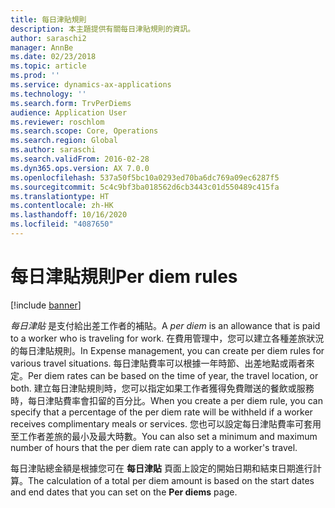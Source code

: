 ```yaml
---
title: 每日津貼規則
description: 本主題提供有關每日津貼規則的資訊。
author: saraschi2
manager: AnnBe
ms.date: 02/23/2018
ms.topic: article
ms.prod: ''
ms.service: dynamics-ax-applications
ms.technology: ''
ms.search.form: TrvPerDiems
audience: Application User
ms.reviewer: roschlom
ms.search.scope: Core, Operations
ms.search.region: Global
ms.author: saraschi
ms.search.validFrom: 2016-02-28
ms.dyn365.ops.version: AX 7.0.0
ms.openlocfilehash: 537a50f5bc10a0293ed70ba6dc769a09ec6287f5
ms.sourcegitcommit: 5c4c9bf3ba018562d6cb3443c01d550489c415fa
ms.translationtype: HT
ms.contentlocale: zh-HK
ms.lasthandoff: 10/16/2020
ms.locfileid: "4087650"
---
```

# <a name="per-diem-rules"></a><span data-ttu-id="8ac97-103">每日津貼規則</span><span class="sxs-lookup"><span data-stu-id="8ac97-103">Per diem rules</span></span>

[!include [banner](../includes/banner.md)]

<span data-ttu-id="8ac97-104">*每日津貼* 是支付給出差工作者的補貼。</span><span class="sxs-lookup"><span data-stu-id="8ac97-104">A *per diem* is an allowance that is paid to a worker who is traveling for work.</span></span> <span data-ttu-id="8ac97-105">在費用管理中，您可以建立各種差旅狀況的每日津貼規則。</span><span class="sxs-lookup"><span data-stu-id="8ac97-105">In Expense management, you can create per diem rules for various travel situations.</span></span> <span data-ttu-id="8ac97-106">每日津貼費率可以根據一年時節、出差地點或兩者來定。</span><span class="sxs-lookup"><span data-stu-id="8ac97-106">Per diem rates can be based on the time of year, the travel location, or both.</span></span> <span data-ttu-id="8ac97-107">建立每日津貼規則時，您可以指定如果工作者獲得免費贈送的餐飲或服務時，每日津貼費率會扣留的百分比。</span><span class="sxs-lookup"><span data-stu-id="8ac97-107">When you create a per diem rule, you can specify that a percentage of the per diem rate will be withheld if a worker receives complimentary meals or services.</span></span> <span data-ttu-id="8ac97-108">您也可以設定每日津貼費率可套用至工作者差旅的最小及最大時數。</span><span class="sxs-lookup"><span data-stu-id="8ac97-108">You can also set a minimum and maximum number of hours that the per diem rate can apply to a worker's travel.</span></span>

<span data-ttu-id="8ac97-109">每日津貼總金額是根據您可在 **每日津貼** 頁面上設定的開始日期和結束日期進行計算。</span><span class="sxs-lookup"><span data-stu-id="8ac97-109">The calculation of a total per diem amount is based on the start dates and end dates that you can set on the **Per diems** page.</span></span>
